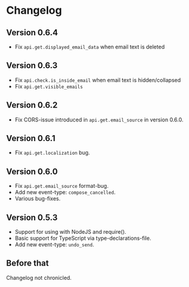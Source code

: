 
# Changelog

## Version 0.6.4

- Fix `api.get.displayed_email_data` when email text is deleted

## Version 0.6.3

- Fix `api.check.is_inside_email` when email text is hidden/collapsed
- Fix `api.get.visible_emails`

## Version 0.6.2

- Fix CORS-issue introduced in `api.get.email_source` in version 0.6.0.

## Version 0.6.1

- Fix `api.get.localization` bug.

## Version 0.6.0

- Fix `api.get.email_source` format-bug.
- Add new event-type: `compose_cancelled`.
- Various bug-fixes.

## Version 0.5.3

- Support for using with NodeJS and require().
- Basic support for TypeScript via type-declarations-file.
- Add new event-type: `undo_send`.

## Before that

Changelog not chronicled.
